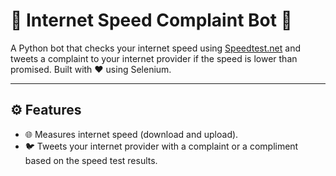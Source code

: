 # 🚀 Internet Speed Complaint Bot 📡

A Python bot that checks your internet speed using [Speedtest.net](https://www.speedtest.net) and tweets a complaint to your internet provider if the speed is lower than promised. Built with ❤️ using Selenium.

---

## ⚙️ Features
- 🌐 Measures internet speed (download and upload).
- 🐦 Tweets your internet provider with a complaint or a compliment based on the speed test results.

